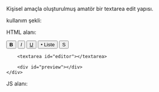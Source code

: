 Kişisel amaçla oluşturulmuş amatör bir textarea edit yapısı.

kullanım şekli:

HTML alanı:
    <div class="editor-container">
        <div class="toolbar">
            <button onclick="editor.applyStyle('bold')" title="Kalın"><b>B</b></button>
            <button onclick="editor.applyStyle('italic')" title="İtalik"><i>I</i></button>
            <button onclick="editor.applyStyle('underline')" title="Altı Çizili"><u>U</u></button>
            <button onclick="editor.applyStyle('list')" title="Liste">• Liste</button>
            <button onclick="editor.applyStyle('strike')" title="Üstü Çizili">S</button>
        </div>

        <textarea id="editor"></textarea>

        <div id="preview"></div>
    </div>
JS alanı:
<script src="https://raw.githubusercontent.com/MuratCaliskann/text-editor/main/text-editor.js"></script>
    
<script>
        var editor = initializeEditor("editor");
</script>
